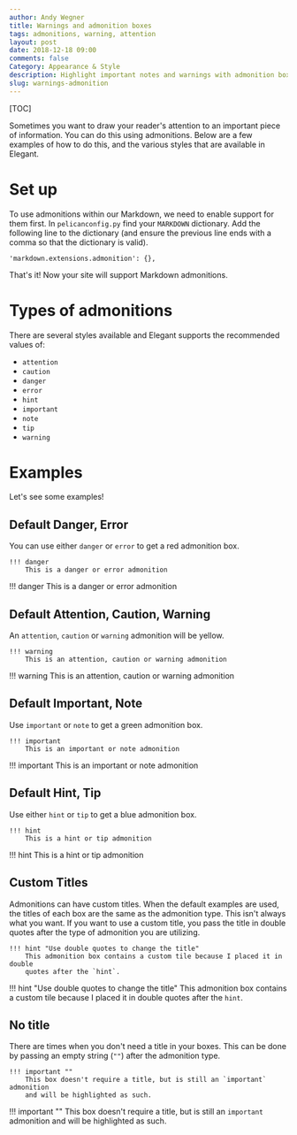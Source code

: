 ```yaml
---
author: Andy Wegner
title: Warnings and admonition boxes
tags: admonitions, warning, attention
layout: post
date: 2018-12-18 09:00
comments: false
Category: Appearance & Style
description: Highlight important notes and warnings with admonition boxes.
slug: warnings-admonition
---
```


[TOC]

Sometimes you want to draw your reader's attention to an important piece of
information. You can do this using admonitions. Below are a few examples of how
to do this, and the various styles that are available in Elegant.

# Set up

To use admonitions within our Markdown, we need to enable support for them first.
In `pelicanconfig.py` find your `MARKDOWN` dictionary. Add the following line to
the dictionary (and ensure the previous line ends with a comma so that the dictionary
is valid).

    'markdown.extensions.admonition': {},

That's it! Now your site will support Markdown admonitions.

# Types of admonitions

There are several styles available and Elegant supports the recommended values of:

 - `attention`
 - `caution`
 - `danger`
 - `error`
 - `hint`
 - `important`
 - `note`
 - `tip`
 - `warning`

# Examples

Let's see some examples!

## Default Danger, Error

You can use either `danger` or `error` to get a red admonition box.


    !!! danger
        This is a danger or error admonition

!!! danger
    This is a danger or error admonition

## Default Attention, Caution, Warning

An `attention`, `caution` or `warning` admonition will be yellow.

    !!! warning
        This is an attention, caution or warning admonition

!!! warning
    This is an attention, caution or warning admonition

## Default Important, Note

Use `important` or `note` to get a green admonition box.

    !!! important
        This is an important or note admonition

!!! important
    This is an important or note admonition

## Default Hint, Tip

Use either `hint` or `tip` to get a blue admonition box.

    !!! hint
        This is a hint or tip admonition

!!! hint
    This is a hint or tip admonition

## Custom Titles

Admonitions can have custom titles. When the default examples are used, the titles
of each box are the same as the admonition type. This isn't always what you want.
If you want to use a custom title, you pass the title in double quotes after the
type of admonition you are utilizing.

    !!! hint "Use double quotes to change the title"
        This admonition box contains a custom tile because I placed it in double
        quotes after the `hint`.

!!! hint "Use double quotes to change the title"
    This admonition box contains a custom tile because I placed it in double
    quotes after the `hint`.

## No title

There are times when you don't need a title in your boxes. This can be done by
passing an empty string (`""`) after the admonition type.

    !!! important ""
        This box doesn't require a title, but is still an `important` admonition
        and will be highlighted as such.

!!! important ""
    This box doesn't require a title, but is still an `important` admonition
    and will be highlighted as such.
